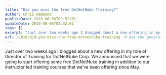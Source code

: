 ```yaml
---
title: "Did you miss the free DotNetNuke Training?"
author: Chris Hammond
publishDate: 2010-08-06T02:52:01
updateDate: 2010-08-06T02:52:01
tags: []
excerpt: "Just over two weeks ago I blogged about a new offering in my role of Director of Training for DotNetNuke Corp. We announced that we were going to start offering some free DotNetNuke training in addition to our instructor led training courses that we’ve been offering since May."
url: /2010/did-you-miss-the-free-dotnetnuke-training  # Use the generated URL with year
---
```

<p>Just over two weeks ago I blogged about a new offering in my role of Director of Training for DotNetNuke Corp. We announced that we were going to start offering some free DotNetNuke training in addition to our instructor led training courses that we’ve been offering since May.</p><img src="https://feeds.feedburner.com/~r/dnndaily/~4/dg-H31dBy78" height="1" width="1"/>
